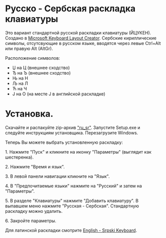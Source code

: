 # Русско - Сербская раскладка клавиатуры

Это вариант стандартной русской раскладки клавиатуры (ЙЦУКЕН).
Создано в [Microsoft Keyboard Layout Creator](https://www.microsoft.com/en-us/download/details.aspx?id=102134).
Сербские кириллические символы, отсутсвующие в русском языке, вводятся через левые Ctrl+Alt или правую Alt (AltGr).

Расположение символов:

- Џ на Ц (внешнее сходство)
- Ђ на Ъ (внешнее сходство)
- Њ на Н
- Љ на Л
- Ћ на Ч
- Ј на О (на месте J в английской раскладке)

# Установка.

Скачайте и распакуйте zip-архив ["ru_sr"](https://github.com/corax4/English_-_Srpski_Keyboard/files/8542075/us_sr.zip). Запустите Setup.exe и следуйте инструкциям установщика. Перезагрузите Windows.

Теперь Вы можете выбрать установленную раскладку:

1. Нажмите "Пуск" и кликните на иконку "Параметры" (выглядит как шестеренка).

2. Нажмите "Время и язык".

3. В левой панели навигации кликните на "Язык".

4. В "Предпочитаемые языки" нажмите на "Русский" и затем на "Параметры".

5. В разделе "Клавиатуры" нажмите "Добавить клавиатуру". В выпавшем меню нажмите "Русская - Сербская". Стандартную раскладку можно удалить.

6. Закройте параметры.

Для латинской раскладки смотрите [English - Srpski Keyboard](https://github.com/corax4/English_-_Srpski_Keyboard).
